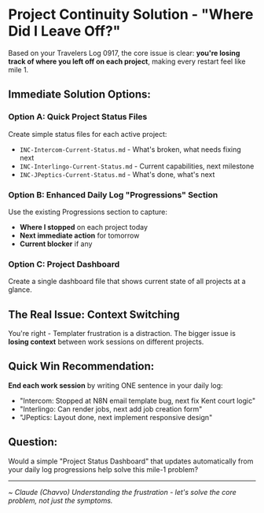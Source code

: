 # Project Continuity Solution - "Where Did I Leave Off?"

Based on your Travelers Log 0917, the core issue is clear: **you're losing track of where you left off on each project**, making every restart feel like mile 1.

## Immediate Solution Options:

### Option A: Quick Project Status Files
Create simple status files for each active project:
- `INC-Intercom-Current-Status.md` - What's broken, what needs fixing next
- `INC-Interlingo-Current-Status.md` - Current capabilities, next milestone  
- `INC-JPeptics-Current-Status.md` - What's done, what's next

### Option B: Enhanced Daily Log "Progressions" Section
Use the existing Progressions section to capture:
- **Where I stopped** on each project today
- **Next immediate action** for tomorrow
- **Current blocker** if any

### Option C: Project Dashboard
Create a single dashboard file that shows current state of all projects at a glance.

## The Real Issue: Context Switching
You're right - Templater frustration is a distraction. The bigger issue is **losing context** between work sessions on different projects.

## Quick Win Recommendation:
**End each work session** by writing ONE sentence in your daily log:
- "Intercom: Stopped at N8N email template bug, next fix Kent court logic"
- "Interlingo: Can render jobs, next add job creation form"  
- "JPeptics: Layout done, next implement responsive design"

## Question:
Would a simple "Project Status Dashboard" that updates automatically from your daily log progressions help solve this mile-1 problem?

---
*~ Claude (Chavvo)*
*Understanding the frustration - let's solve the core problem, not just the symptoms.*